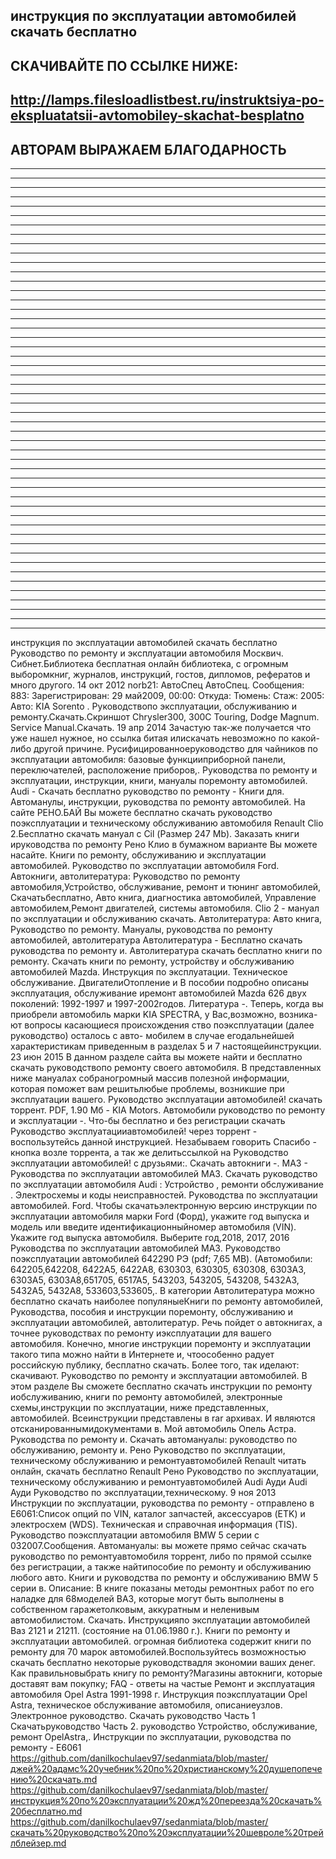 инструкция по эксплуатации автомобилей скачать бесплатно
--------------------------------------------------
СКАЧИВАЙТЕ ПО ССЫЛКЕ НИЖЕ:
--------------------------------------------------
http://lamps.filesloadlistbest.ru/instruktsiya-po-ekspluatatsii-avtomobiley-skachat-besplatno
--------------------------------------------------
АВТОРАМ ВЫРАЖАЕМ БЛАГОДАРНОСТЬ
--------------------------------------------------
--------------------------------------------------
--------------------------------------------------
--------------------------------------------------
--------------------------------------------------
--------------------------------------------------
--------------------------------------------------
--------------------------------------------------
--------------------------------------------------
--------------------------------------------------
--------------------------------------------------
--------------------------------------------------
--------------------------------------------------
--------------------------------------------------
--------------------------------------------------
--------------------------------------------------
--------------------------------------------------
--------------------------------------------------
--------------------------------------------------
--------------------------------------------------
--------------------------------------------------
--------------------------------------------------
--------------------------------------------------
--------------------------------------------------
--------------------------------------------------
--------------------------------------------------
--------------------------------------------------
--------------------------------------------------
--------------------------------------------------
--------------------------------------------------
--------------------------------------------------
--------------------------------------------------
--------------------------------------------------
--------------------------------------------------
--------------------------------------------------
--------------------------------------------------
--------------------------------------------------
--------------------------------------------------
--------------------------------------------------
--------------------------------------------------
--------------------------------------------------
--------------------------------------------------
--------------------------------------------------
--------------------------------------------------
--------------------------------------------------
--------------------------------------------------
--------------------------------------------------
--------------------------------------------------
--------------------------------------------------
--------------------------------------------------
--------------------------------------------------
инструкция по эксплуатации автомобилей скачать бесплатно Руководство по ремонту и эксплуатации автомобиля Москвич. Сибнет.Библиотека  бесплатная онлайн библиотека, с огромным выборомкниг, журналов, инструкций, гостов, дипломов, рефератов и много другого. 14 окт 2012  norb21: АвтоСпец АвтоСпец. Сообщения: 883: Зарегистрирован: 29 май2009, 00:00: Откуда: Тюмень: Стаж: 2005: Авто: KIA Sorento . Руководствопо эксплуатации, обслуживанию и ремонту.Скачать.Cкриншот Chrysler300, 300C Touring, Dodge Magnum. Service Manual.Скачать. 19 апр 2014  Зачастую так-же получается что уже нашел нужное, но ссылка битая илискачать невозможно по какой-либо другой причине.  Русифицированноеруководство для чайников по эксплуатации автомобиля: базовые функцииприборной панели, переключателей, расположение приборов,. Руководства по ремонту и эксплуатации, инструкции, книги, мануалы поремонту автомобилей. Audi - Скачать бесплатно руководство по ремонту - Книги для. Автоманулы, инструкции, руководства по ремонту автомобилей. На сайте РЕНО.БАЙ Вы можете бесплатно скачать руководство поэксплуатации и техническому обслуживанию автомобиля Renault Clio 2.Бесплатно скачать мануал с Сil (Размер 247 Mb). Заказать книги ируководства по ремонту Рено Клио в бумажном варианте Вы можете насайте. Книги по ремонту, обслуживанию и эксплуатации автомобилей. Руководство по эксплуатации автомобиля Ford. Автокниги, автолитература: Руководство по ремонту автомобиля,Устройство, обслуживание, ремонт и тюнинг автомобилей, Скачатьбесплатно, Авто книга, диагностика автомобилей, Управление автомобилем,Ремонт двигателей, системы автомобиля. Clio 2 - мануал по эксплуатации и обслуживанию скачать. Автолитература: Авто книга, Руководство по ремонту. Мануалы, руководства по ремонту автомобилей, автолитература
Автолитература - Бесплатно скачать руководства по ремонту и. Автолитература скачать бесплатно книги по ремонту. Скачать книги по ремонту, устройству и обслуживанию автомобилей Mazda. Инструкция по эксплуатации. Техническое обслуживание. ДвигателиОтопление и  В пособии подробно описаны эксплуатация, обслуживание иремонт автомобилей Mazda 626 двух поколений: 1992-1997 и 1997-2002годов. Литература -. Теперь, когда вы приобрели автомобиль марки KIA SPECTRA, у Вас,возможно, возника- ют вопросы касающиеся происхождения  ство поэксплуатации (далее руководство) осталось с авто- мобилем в случае егодальнейшей  характеристикам приведенным в разделах 5 и 7 настоящейинструкции. 23 июн 2015  В данном разделе сайта вы можете найти и бесплатно скачать руководствопо ремонту своего автомобиля. В представленных ниже мануалах собраногромный массив полезной информации, которая поможет вам решитьлюбые проблемы, возникшие при эксплуатации вашего. Руководство эксплуатации автомобилей! скачать торрент. PDF, 1.90 Мб - KIA Motors. Автомобили руководство по ремонту и эксплуатации -. Что-бы бесплатно и без регистрации скачать Руководство эксплуатацииавтомобилей! через торрент - воспользутейсь данной инструкцией. Незабываем говорить Спасибо - кнопка возле торрента, а так же делитьссылкой на Руководство эксплуатации автомобилей! с друзьями:. Скачать автокниги -. МАЗ - Руководства по эксплуатации автомобилей МАЗ. Скачать руководство по эксплуатации автомобиля Audi : Устройство , ремонти обслуживание . Электросхемы и коды неисправностей. Руководства по эксплуатации автомобилей. Ford. Чтобы скачатьэлектронную версию инструкции по эксплуатации автомобиля марки Ford (Форд), укажите год выпуска и модель или введите идентификационныйномер автомобиля (VIN). Укажите год выпуска автомобиля. Выберите год,2018, 2017, 2016
Руководства по эксплуатации автомобилей МАЗ. Руководство поэксплуатации автомобилей 642290 РЭ (pdf; 7,65 MB). (Автомобили: 642205,642208, 6422А5, 6422А8, 630303, 630305, 630308, 6303А3, 6303А5, 6303А8,651705, 6517А5, 543203, 543205, 543208, 5432А3, 5432А5, 5432А8, 533603,533605,. В категории Автолитература можно бесплатно скачать наиболее популяныеКниги по ремонту автомобилей, Руководства, пособия и инструкции поремонту, обслуживанию и эксплуатации автомобилей, автолитератур. Речь пойдет о автокнигах, а точнее  руководствах по ремонту иэксплуатации для вашего автомобиля. Конечно, многие инструкции поремонту и эксплуатации такого типа можно найти в Интернете и, чтоособенно радует российскую публику, бесплатно скачать. Более того, так иделают: скачивают. Руководство по ремонту и эксплуатации автомобилей. В этом разделе Вы сможете бесплатно скачать инструкции по ремонту иобслуживанию, книги по ремонту автомобилей, электронные схемы,инструкции по эксплуатации, ниже представленных, автомобилей. Всеинструкции представлены в rar архивах. И являются отсканированнымидокументами в. Мой автомобиль Опель Астра. Руководства по ремонту и. Скачать автомануалы: руководство по обслуживанию, ремонту и. Рено Руководство по эксплуатации, техническому обслуживанию и ремонтуавтомобилей Renault читать онлайн, скачать бесплатно Renault  Рено Руководство по эксплуатации, техническому обслуживанию и ремонтуавтомобилей Audi  Ауди Audi  Ауди  Руководство по эксплуатации,техническому. 9 ноя 2013  Инструкции по эксплуатации, руководства по ремонту - отправлено в E6061:Список опций по VIN, каталог запчастей, аксессуаров (ETK) и электросхем (WDS). Техническая и справочная информация (TIS). Руководство поэксплуатации автомобиля BMW 5 серии с 032007.Сообщения. Автомануалы: вы можете прямо сейчас скачать руководство по ремонтуавтомобиля торрент, либо по прямой ссылке без регистрации, а также найтипособие по ремонту и обслуживанию любого авто. Книги и руководства по ремонту и обслуживанию BMW 5 серии в. Описание: В книге показаны методы ремонтных работ по его наладке для 68моделей ВАЗ, которые могут быть выполнены в собственном гаражетолковым, аккуратным и неленивым автомобилистом. Скачать. Инструкцияпо эксплуатации автомобилей Ваз 2121 и 21211. (состояние на 01.06.1980 г.). Книги по ремонту и эксплуатации автомобилей. огромная библиотека содержит книги по ремонту для 70 марок автомобилей.Воспользуйтесь возможностью скачать бесплатно некоторые руководствадля экономии ваших денег. Как правильновыбрать книгу по ремонту?Магазины автокниги, которые доставят вам покупку; FAQ - ответы на частые
Ремонт и эксплуатация автомобиля Opel Astra 1991-1998 г. Инструкция поэксплуатации Opel Astra, техническое обслуживание автомобиля, описаниеузлов. Электронное руководство. Скачать руководство Часть 1 Скачатьруководство Часть 2. руководство Устройство, обслуживание, ремонт OpelAstra,. Инструкции по эксплуатации, руководства по ремонту - E6061
https://github.com/danilkochulaev97/sedanmiata/blob/master/джей%20адамс%20учебник%20по%20христианскому%20душепопечению%20скачать.md
https://github.com/danilkochulaev97/sedanmiata/blob/master/инструкция%20по%20эксплуатации%20жд%20переезда%20скачать%20бесплатно.md
https://github.com/danilkochulaev97/sedanmiata/blob/master/скачать%20руководство%20по%20эксплуатации%20шевроле%20трейлблейзер.md